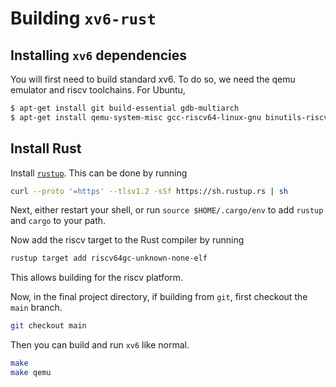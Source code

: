 # Building `xv6-rust`
## Installing `xv6` dependencies
You will first need to build standard xv6. To do so, we need the qemu emulator and riscv toolchains. 
For Ubuntu,
```bash
$ apt-get install git build-essential gdb-multiarch
$ apt-get install qemu-system-misc gcc-riscv64-linux-gnu binutils-riscv64-linux-gnu
```

## Install Rust
Install [`rustup`](https://rustup.rs/). This can be done by running
```bash
curl --proto '=https' --tlsv1.2 -sSf https://sh.rustup.rs | sh
```

Next, either restart your shell, or run `source $HOME/.cargo/env` to add
`rustup` and `cargo` to your path.

Now add the riscv target to the Rust compiler by running
```bash
rustup target add riscv64gc-unknown-none-elf
```
This allows building for the riscv platform.

Now, in the final project directory, if building from `git`, first checkout the
`main` branch.
```bash
git checkout main
```

Then you can build and run `xv6` like normal.
```bash
make
make qemu
```
